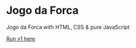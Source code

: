 # Jogo da Forca
Jogo da Forca with HTML, CSS & pure JavaScript

[Run v1 here](https://rodrigocloureiro.github.io/JogoForca/)
